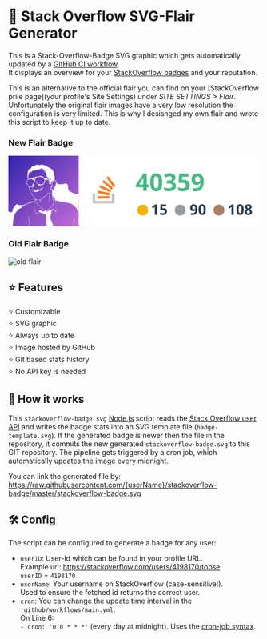 # 🎫 Stack Overflow SVG-Flair Generator
This is a Stack-Overflow-Badge SVG graphic which gets automatically updated by a 
[GitHub CI workflow](https://resources.github.com/ci-cd/).   
It displays an overview for your [StackOverflow badges](https://stackoverflow.com/help/badges) and your reputation.

This is an alternative to the official flair you can find on your
[StackOverflow prile page](your profile's Site Settings) under _SITE SETTINGS > Flair_.
Unfortunately the original flair images have a very low resolution the configuration is very limited.
This is why I desisnged my own flair and wrote this script to keep it up to date.

### New Flair Badge
![stackoverflow-badge](https://raw.githubusercontent.com/blowsie/stackoverflow-badge/master/stackoverflow-badge.svg)

### Old Flair Badge
![old flair](https://stackoverflow.com/users/flair/4198170.png?theme=dark)


## ⭐ Features
 ⭐ Customizable  
 ⭐ SVG graphic  
 ⭐ Always up to date  
 ⭐ Image hosted by GitHub  
 ⭐ Git based stats history  
 ⭐ No API key is needed

## 📖 How it works
This `stackoverflow-badge.svg` [Node.js](https://nodejs.org/en/) script reads 
the [Stack Overflow user API](https://api.stackexchange.com/docs/types/user)
and writes the badge stats into an SVG template file (`badge-template.svg`).
If the generated badge is newer then the file in the repository, it
commits the new generated `stackoverflow-badge.svg` to this GIT repository.
The pipeline gets triggered by a cron job, which automatically updates the image every midnight.

You can link the generated file by:  
https://raw.githubusercontent.com/{userName}/stackoverflow-badge/master/stackoverflow-badge.svg

## 🛠 Config
The script can be configured to generate a badge for any user:
* `userID`: User-Id which can be found in your profile URL.  
   Example url: https://stackoverflow.com/users/4198170/tobse  
   `userID` = `4198170`
* `userName`: Your username on StackOverflow (case-sensitive!).  
   Used to ensure the fetched id returns the correct user.
* `cron`: You can change the update time interval in the `.github/workflows/main.yml`:  
   On Line 6:  
   `- cron: '0 0 * * *'` (every day at midnight).
   Uses the [cron-job syntax](https://crontab.guru/every-midnight).

